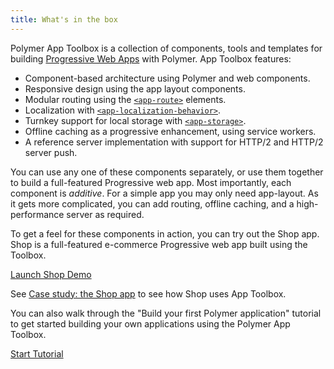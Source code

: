 ```yaml
---
title: What's in the box
---
```


Polymer App Toolbox is a collection of components, tools and templates for
building
[Progressive Web Apps](https://developers.google.com/web/progressive-web-apps)
with Polymer. App Toolbox features:

-   Component-based architecture using Polymer and web components.
-   Responsive design using the app layout components.
-   Modular routing using the [`<app-route>`](https://elements.polymer-project.org/elements/app-route) elements.
-   Localization with [`<app-localization-behavior>`](https://elements.polymer-project.org/elements/app-localization-behavior).
-   Turnkey support for local storage with [`<app-storage>`](https://elements.polymer-project.org/elements/app-storage).
-   Offline caching as a progressive enhancement, using service workers.
-   A reference server implementation with support for HTTP/2 and HTTP/2 server push.

You can use any one of these components separately, or use them together to build a full-featured Progressive web app. Most importantly, each component is _additive_. For a simple app you may only need app-layout. As it gets more complicated, you can add routing, offline caching, and a high-performance server as required.

To get a feel for these components in action, you can try out the Shop app. Shop is a full-featured e-commerce Progressive web app built using the Toolbox.

<a href="https://shop.polymer-project.org/" class="blue-button">Launch Shop Demo
</a>

See [Case study: the Shop app](case-study) to see how Shop uses App Toolbox.

You can also walk through the "Build your first Polymer application"
tutorial to get started building your own applications using the
Polymer App Toolbox.

<a href="../start/toolbox/set-up" class="blue-button">Start Tutorial</a>
